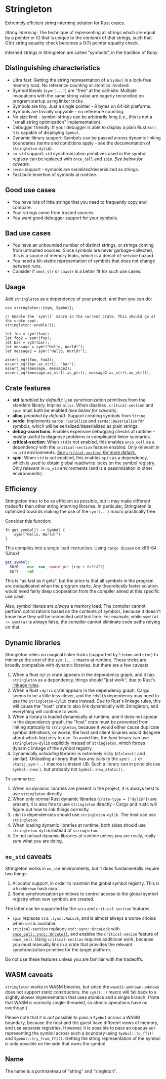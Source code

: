 # Stringleton

Extremely efficient string interning solution for Rust crates.

*String interning:* The technique of representing all strings which are equal by
a pointer or ID that is unique to the *contents* of that strings, such that O(n)
string equality check becomes a O(1) pointer equality check.

Interned strings in Stringleton are called "symbols", in the tradition of Ruby.

## Distinguishing characteristics

- Ultra fast: Getting the string representation of a `Symbol` is a lock-free
  memory load. No reference counting or atomics involved.
- Symbol literals (`sym!(...)`) are "free" at the call-site. Multiple
  invocations with the same string value are eagerly reconciled on program
  startup using linker tricks.
- Symbols are tiny. Just a single pointer - 8 bytes on 64-bit platforms.
- Symbols are trivially copyable - no reference counting.
- No size limit - symbol strings can be arbitrarily long (i.e., this is not a
  "small string optimization" implementation).
- Debugger friendly: If your debugger is able to display a plain Rust `&str`, it
  is capable of displaying `Symbol`.
- Dynamic library support: Symbols can be passed across dynamic linking
  boundaries (terms and conditions apply - see the documentation of
  `stringleton-dylib`).
- `no_std` support: `std` synchronization primitives used in the symbol registry
  can be replaced with `once_cell` and `spin`. *See below for caveats.*
- `serde` support - symbols are serialized/deserialized as strings.
- Fast bulk-insertion of symbols at runtime.

## Good use cases

- You have lots of little strings that you need to frequently copy and compare.
- Your strings come from trusted sources.
- You want good debugger support for your symbols.

## Bad use cases

- You have an unbounded number of distinct strings, or strings coming from
  untrusted sources. Since symbols are never garbage-collected, this is a source
  of memory leaks, which is a denial-of-service hazard.
- You need a bit-stable representation of symbols that does not change between
  runs.
- Consider if `smol_str` or `cowstr` is a better fit for such use cases.

## Usage

Add `stringleton` as a dependency of your project, and then you can do:

```rust,ignore
use stringleton::{sym, Symbol};

// Enable the `sym!()` macro in the current crate. This should go at the crate root.
stringleton::enable!();

let foo = sym!(foo);
let foo2 = sym!(foo);
let bar = sym!(bar);
let message = sym!("Hello, World!");
let message2 = sym!("Hello, World!");

assert_eq!(foo, foo2);
assert_eq!(bar.as_str(), "bar");
assert_eq!(message, message2);
assert_eq!(message.as_str().as_ptr(), message2.as_str().as_ptr());
```

## Crate features

- **std** *(enabled by default)*: Use synchronization primitives from the
  standard library. Implies `alloc`. When disabled, `critical-section` and
  `spin` must both be enabled *(see below for caveats)*.
- **alloc** *(enabled by default)*: Support creating symbols from `String`.
- **serde**: Implements `serde::Serialize` and `serde::Deserialize` for symbols,
  which will be serialized/deserialized as plain strings.
- **debug-assertions**: Enables expensive debugging checks at runtime - mostly
  useful to diagnose problems in complicated linker scenarios.
- **critical-section**: When `std` is not enabled, this enables `once_cell` as a
  dependency with the `critical-section` feature enabled. Only relevant in
  `no_std` environments. *[See `critical-section` for more
  details.](https://docs.rs/critical-section/latest/critical_section/)*
- **spin**: When `std` is not enabled, this enables `spin` as a dependency,
  which is used to obtain global read/write locks on the symbol registry. Only
  relevant in `no_std` environments (and is a pessimization in other
  environments).

## Efficiency

Stringleton tries to be as efficient as possible, but it may make different
tradeoffs than other string interning libraries. In particular, Stringleton is
optimized towards making the use of the `sym!(...)` macro practically free.

Consider this function:

```rust,ignore
fn get_symbol() -> Symbol {
    sym!("Hello, World!")
}
```

This compiles into a single load instruction. Using `cargo disasm` on x86-64
(Linux):

```asm
get_symbol:
  8bf0    mov  rax, qword ptr [rip + 0x52471]
  8bf7    ret
```

This is "as fast as it gets", but the price is that all symbols in the program
are deduplicated when the program starts. Any theoretically faster solution
would need fairly deep cooperation from the compiler aimed at this specific use
case.

Also, symbol literals are *always* a memory load. The compiler cannot perform
optimizations based on the contents of symbols, because it doesn't know how they
will be reconciled until link time. For example, while `sym!(a) != sym!(a)` is
always false, the compiler cannot eliminate code paths relying on that.

## Dynamic libraries

Stringleton relies on magical linker tricks (supported by `linkme` and `ctor`)
to minimize the cost of the `sym!(...)` macro at runtime. These tricks are
broadly compatible with dynamic libraries, but there are a few caveats:

1. When a Rust `dylib` crate appears in the dependency graph, and it has
   `stringleton` as a dependency, things should "just work", due to Rust's
   [linkage rules](https://doc.rust-lang.org/reference/linkage.html).
2. When a Rust `cdylib` crate appears in the dependency graph, Cargo seems to be
   a little less clever, and the `cdylib` dependency may need to use the
   `stringleton-dylib` crate instead. Due to Rust's linkage rules, this will
   cause the "host" crate to also link dynamically with Stringleton, and
   everything will continue to work.
3. When a library is loaded dynamically at runtime, and it does not appear in
   the dependency graph, the "host" crate must be prevented from linking
   statically to `stringleton`, because it would either cause duplicate symbol
   definitions, or worse, the host and client binaries would disagree about
   which `Registry` to use. To avoid this, the *host* binary can use
   `stringleton-dylib` explicitly instead of `stringleton`, which forces dynamic
   linkage of the symbol registry.
4. Dynamically *unloading* libraries is extremely risky (`dlclose()` and
   similar). Unloading a library that has any calls to the `sym!(..)` or
   `static_sym!(..)` macros is instant UB. Such a library can in principle use
   `Symbol::new()`, but probably not `Symbol::new_static()`.

To summarize:

1. When no dynamic libraries are present in the project, it is always best to
   use `stringleton` directly.
2. When only normal Rust dynamic libraries (`crate-type = ["dylib"]`) are
   present, it is also fine to use `stringleton` directly - Cargo and rustc will
   figure out how to link things correctly.
3. `cdylib` dependencies should use `stringleton-dylib`. The host can use
   `stringleton`.
4. When loading dynamic libraries at runtime, both sides should use
   `stringleton-dylib` instead of `stringleton`.
5. Do not unload dynamic libraries at runtime unless you are really, really sure
   what you are doing.

## `no_std` caveats

Stringleton works in `no_std` environments, but it does fundamentally require
two things:

1. Allocator support, in order to maintain the global symbol registry. This is a
   `hashbrown` hash map.
2. Some synchronization primitives to control access to the global symbol
   registry when new symbols are created.

The latter can be supported by the `spin` and `critical-section` features:

- `spin` replaces `std::sync::RwLock`, and is almost always a worse choice when
  `std` is available.
- `critical-section` replaces `std::sync::OnceLock` with
  [`once_cell::sync::OnceCell`](https://docs.rs/once_cell/latest/once_cell/sync/struct.OnceCell.html),
  and enables the `critical-secion` feature of `once_cell`. Using
  `critical-section` requires additional work, because you must manually link in
  a crate that provides the relevant synchronization primitive for the target
  platform.

Do not use these features unless you are familiar with the tradeoffs.

## WASM caveats

`stringleton` works in WASM binaries, but since the `wasm32-unknown-unknown`
does not support static constructors, the `sym!(..)` macro will fall back to a
slightly slower implementation that uses atomics and a single branch. (Note that
WASM is normally single-threaded, so atomic operations have no overhead.)

Please note that it is *not* possible to pass a `Symbol` across a WASM boundary,
because the host and the guest have different views of memory, and use separate
registries. However, it is possible to pass an opaque `u64` representing the
symbol across such a boundary using `Symbol::to_ffi()` and
`Symbol::try_from_ffi()`. Getting the string representation of the symbol is
only possible on the side that owns the symbol.

## Name

The name is a portmanteau of "string" and "singleton".
